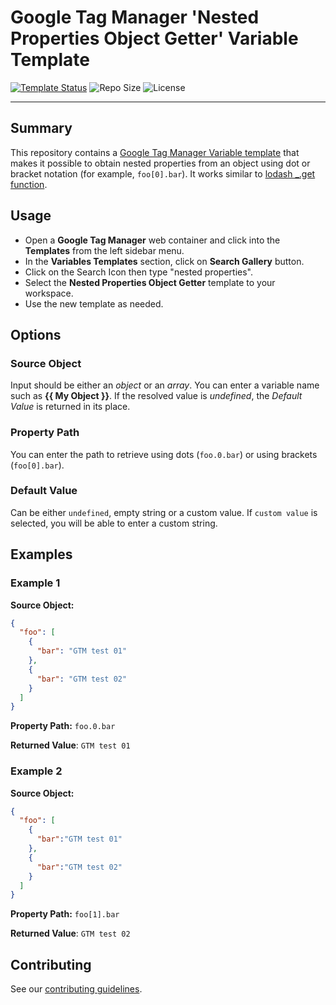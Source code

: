 # Google Tag Manager 'Nested Properties Object Getter' Variable Template

[![Template Status](https://img.shields.io/badge/Community%20Template%20Gallery%20Status-published-green)](https://tagmanager.google.com/gallery/#/owners/justia/templates/gtm-nested-properties-object-getter-variable) ![Repo Size](https://img.shields.io/github/repo-size/justia/gtm-nested-properties-object-getter-variable) ![License](https://img.shields.io/github/license/justia/gtm-nested-properties-object-getter-variable)

---

## Summary

This repository contains a [Google Tag Manager Variable template](https://developers.google.com/tag-manager/templates) that makes it possible to obtain nested properties from an object using dot or bracket notation (for example, `foo[0].bar`). It works similar to [lodash _.get function](https://lodash.com/docs/4.17.15#get).

## Usage
- Open a **Google Tag Manager** web container and click into the **Templates** from the left sidebar menu.
- In the **Variables Templates** section, click on **Search Gallery** button.
- Click on the Search Icon then type "nested properties".
- Select the **Nested Properties Object Getter** template to your workspace.
- Use the new template as needed.

## Options

### Source Object
Input should be either an <em>object</em> or an <em>array</em>. You can enter a variable name such as <strong>{{ My Object }}</strong>. If the resolved value is <em>undefined</em>, the <em>Default Value</em> is returned in its place.

### Property Path
You can enter the path to retrieve using dots (`foo.0.bar`) or using brackets (`foo[0].bar`).

### Default Value
Can be either `undefined`, empty string or a custom value. If `custom value` is selected, you will be able to enter a custom string.

## Examples

### Example 1
**Source Object:** 
```json
{
  "foo": [
    {
      "bar": "GTM test 01"
    },
    {
      "bar": "GTM test 02"
    }
  ]
}
```
**Property Path:** `foo.0.bar`

**Returned Value**: `GTM test 01`


### Example 2
**Source Object:** 
```json
{
  "foo": [
    {
      "bar":"GTM test 01"
    },
    {
      "bar":"GTM test 02"
    }
  ]
}
```
**Property Path:** `foo[1].bar`

**Returned Value**: `GTM test 02`


## Contributing
See our [contributing guidelines](CONTRIBUTING.md).
